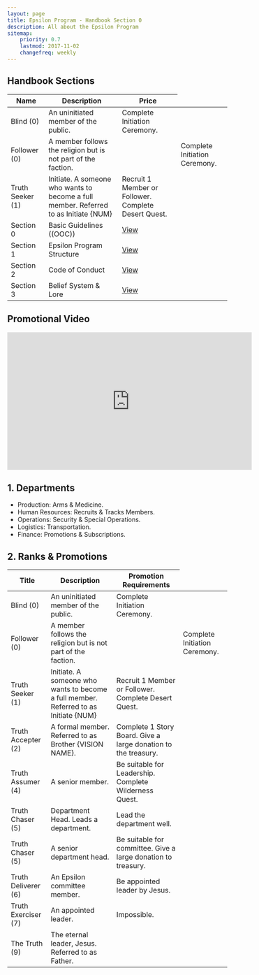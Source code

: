 ```yaml
---
layout: page
title: Epsilon Program - Handbook Section 0
description: All about the Epsilon Program
sitemap:
    priority: 0.7
    lastmod: 2017-11-02
    changefreq: weekly
---
```

## Handbook Sections
<div class="table-wrapper">
	<table>
		<thead>
			<tr>
				<th>Name</th>
				<th>Description</th>
				<th>Price</th>
			</tr>
		</thead>
		<tbody>
			<tr>
				<td>Blind (0)</td>
				<td>An uninitiated member of the public.</td>
				<td>Complete Initiation Ceremony.</td>
			</tr>
			<tr>
				<td>Follower (0)</td>
				<td>A member follows the religion but is not part of the faction. <td>
				<td>Complete Initiation Ceremony.</td>
			</tr>
			<tr>
				<td>Truth Seeker (1)</td>
				<td>Initiate. A someone who wants to become a full member. Referred to as Initiate {NUM}</td>
				<td>Recruit 1 Member or Follower. Complete Desert Quest.</td>
			</tr>
			<tr>
				<td>Section 0</td>
				<td>Basic Guidelines ((OOC))</td>
				<td><a href="/section0">View</a></td>
			</tr>
			<tr>
				<td>Section 1</td>
				<td>Epsilon Program Structure</td>
				<td><a href="/section1">View</a></td>
			</tr>
			<tr>
				<td>Section 2</td>
				<td>Code of Conduct</td>
				<td><a href="/section2">View</a></td>
			</tr>
			<tr>
				<td>Section 3</td>
				<td>Belief System & Lore</td>
				<td><a href="/section3">View</a></td>
			</tr>
		</tbody>
	</table>
</div>

## Promotional Video
<p align="center"><iframe width="560" height="315" src="https://www.youtube.com/embed/LpJXzvrRKT8?rel=0&amp;showinfo=0" frameborder="0" allow="autoplay; encrypted-media" allowfullscreen></iframe></p>

## 1. Departments
 - Production: Arms & Medicine.
 - Human Resources: Recruits & Tracks Members.
 - Operations: Security & Special Operations.
 - Logistics: Transportation.
 - Finance: Promotions & Subscriptions.

## 2. Ranks & Promotions
<div class="table-wrapper">
	<table>
		<thead>
			<tr>
				<th>Title</th>
				<th>Description</th>
				<th>Promotion Requirements</th>
			</tr>
		</thead>
		<tbody>
			<tr>
				<td>Blind (0)</td>
				<td>An uninitiated member of the public.</td>
				<td>Complete Initiation Ceremony.</td>
			</tr>
			<tr>
				<td>Follower (0)</td>
				<td>A member follows the religion but is not part of the faction. <td>
				<td>Complete Initiation Ceremony.</td>
			</tr>
			<tr>
				<td>Truth Seeker (1)</td>
				<td>Initiate. A someone who wants to become a full member. Referred to as Initiate {NUM}</td>
				<td>Recruit 1 Member or Follower. Complete Desert Quest.</td>
			</tr>
			<tr>
				<td>Truth Accepter (2)</td>
				<td>A formal member. Referred to as Brother {VISION NAME}.</td>
				<td>Complete 1 Story Board. Give a large donation to the treasury.</td>
			</tr>
			<tr>
				<td>Truth Assumer (4)</td>
				<td>A senior member.</td>
				<td>Be suitable for Leadership. Complete Wilderness Quest.</td>
			</tr>
			<tr>
				<td>Truth Chaser (5)</td>
				<td>Department Head. Leads a department.</td>
				<td>Lead the department well.</td>
			</tr>
			<tr>
				<td>Truth Chaser (5)</td>
				<td>A senior department head.</td>
				<td>Be suitable for committee. Give a large donation to treasury.</td>
			</tr>
			<tr>
				<td>Truth Deliverer (6)</td>
				<td>An Epsilon committee member. </td>
				<td>Be appointed leader by Jesus.</td>
			</tr>
			<tr>
				<td>Truth Exerciser (7)</td>
				<td>An appointed leader.</td>
				<td>Impossible.</td>
			</tr>
			<tr>
				<td>The Truth (9)</td>
				<td>The eternal leader, Jesus. Referred to as Father.</td>
				<td></td>
			</tr>
		</tbody>
	</table>
</div>
